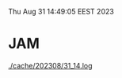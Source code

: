 Thu Aug 31 14:49:05 EEST 2023
# JAM
<a href='./cache/202308/31_14.log'>./cache/202308/31_14.log</a>
